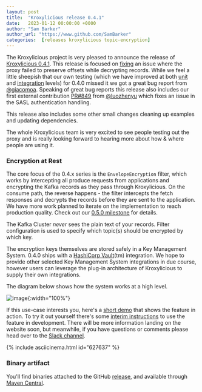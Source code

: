 ```yaml
---
layout: post
title:  "Kroxylicious release 0.4.1"
date:   2023-01-12 00:00:00 +0000
author: "Sam Barker"
author_url: "https://www.github.com/SamBarker"
categories:  [releases kroxylicious topic-encryption]
---
```


The Kroxylicious project is very pleased to announce the release of [Kroxylicious 0.4.1](https://github.com/kroxylicious/kroxylicious/releases/tag/v0.4.1). This release is focused on [fixing](https://github.com/kroxylicious/kroxylicious/issues/841) an issue where the proxy failed to preserve offsets while decrypting records. While we feel a little sheepish that our own testing (which we have improved at both [unit](https://github.com/kroxylicious/kroxylicious/pull/843) and [integration](https://github.com/kroxylicious/kroxylicious/pull/839/files#diff-f6ca390d21c7e5bcd3134c97c204d8394ada9217ae791da9da1c7255c8a97a75) levels) for 0.4.0 missed it we got a great bug report from [@giacomoa](https://github.com/giacomoa). Speaking of great bug reports this release also includes our first external contribution [PR#849](https://github.com/kroxylicious/kroxylicious/pull/849) from [@luozhenyu](https://github.com/luozhenyu) which fixes an issue in the SASL authentication handling.

This release also includes some other small changes cleaning up examples and updating dependencies. 

The whole Kroxylicious team is very excited to see people testing out the proxy and is really looking forward to hearing more about how & where people are using it.

### Encryption at Rest

The core focus of the 0.4.x series is the `EnvelopeEncryption` filter, which works by intercepting all produce requests from applications and encrypting the Kafka records as they pass through Kroxylicious. On the consume path, the reverse happens - the filter intercepts the fetch responses and decrypts the records before they are sent to the application.
We have more work planned to iterate on the implementation to reach production quality. Check out our [0.5.0 milestone](https://github.com/kroxylicious/kroxylicious/milestones/0.5.0) for details.

The Kafka Cluster *never* sees the plain text of your records. Filter configuration is used to specify which topic(s) should be encrypted by which key.

The encryption keys themselves are stored safely in a Key Management System. 0.4.0 ships with a [HashiCorp Vault](https://www.hashicorp.com/products/vault)(tm) integration. We hope to provide other selected Key Management System integrations in due course, however users can leverage the plug-in architecture of Kroxylicious to supply their own integrations.

The diagram below shows how the system works at a high level.

![image](https://github.com/kroxylicious/kroxylicious.github.io/assets/18440250/09aeb1f4-f420-4d89-b9f7-394473dddc05){:width="100%"}

If this use-case interests you, here's a [short demo](https://asciinema.org/a/627637) that shows the feature in action. To try it out yourself there's some [interim instructions](https://github.com/kroxylicious/kroxylicious/blob/1e58fc703e45c7fdb0990adb583cf4aa857047cd/kubernetes-examples/envelope-encryption/README.md) to use the feature in development.  There will be more information landing on the website soon, but meanwhile, if you have questions or comments please head over to the [Slack channel](https://kroxylicious.slack.com/).

{% include asciicinema.html id="627637" %}

### Binary artifact

You'll find binaries attached to the GitHub [release](https://github.com/kroxylicious/kroxylicious/releases/tag/v0.4.1), and available through [Maven Central](https://repo1.maven.org/maven2/io/kroxylicious/kroxylicious-app/0.4.1/).
